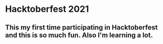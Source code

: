 # Hacktoberfest 2021
## This my first time participating in Hacktoberfest and this is so much fun. Also I'm learning a lot. 
